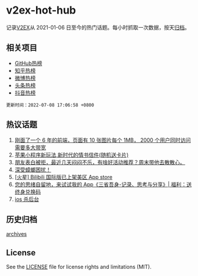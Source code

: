 # v2ex-hot-hub

 记录[V2EX](https://www.v2ex.com/)从 2021-01-06 日至今的热门话题。每小时抓取一次数据，按天[归档](archives)。
 
 ## 相关项目

- [GitHub热榜](https://github.com/snaildev/github-hot-hub)
- [知乎热榜](https://github.com/snaildev/zhihu-hot-hub)
- [微博热榜](https://github.com/snaildev/weibo-hot-hub)
- [头条热榜](https://github.com/snaildev/toutiao-hot-hub)
- [抖音热榜](https://github.com/snaildev/douyin-hot-hub)


 `更新时间：2022-07-08 17:06:58 +0800`

## 热议话题

1. [刚面了一个 6 年的前端，页面有 10 张图片每个 1MB， 2000 个用户同时访问需要多大带宽](https://www.v2ex.com/t/864888)
1. [苹果小程序新玩法,新时代的情书信件(随机送卡片)](https://www.v2ex.com/t/864835)
1. [朋友表白被拒，最近几天闷闷不乐，有啥好活动推荐？周末带他去散散心。](https://www.v2ex.com/t/864878)
1. [深受蟑螂困扰！](https://www.v2ex.com/t/864798)
1. [[火星] Bilibili 国际版已上架美区 App store](https://www.v2ex.com/t/864812)
1. [您的思绪自留地，来试试我的 App《三省吾身-记录、思考与分享》| 福利：送终身兑换码](https://www.v2ex.com/t/864895)
1. [ios 杀后台](https://www.v2ex.com/t/864778)

## 历史归档

[archives](archives)

## License

See the [LICENSE](LICENSE) file for license rights and limitations (MIT).
